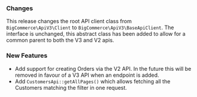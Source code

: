 ### Changes

This release changes the root API client class from `BigCommerce\ApiV3\Client` 
to `BigCommerce\ApiV3\BaseApiClient`. The interface is unchanged, this abstract class
has been added to allow for a common parent to both the V3 and V2 apis.

### New Features

 - Add support for creating Orders via the V2 API. In the future  this will be removed in favour of a V3 API when an endpoint is added.
 - Add `CustomersApi::getAllPages()` which allows fetching all the Customers matching the filter in one request.

